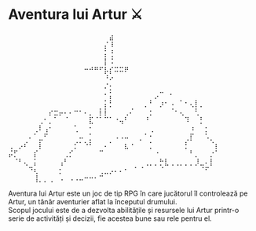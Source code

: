 # Aventura lui Artur ⚔️

⠀⠀⠀⠀⠀⠀⠀⠀⠀⠀⠀⠀⠀⠀⠀⠀⠀⠀⠀⠀⣴⠀⠀⠀⠀⠀⠀⠀⠀⠀⠀⠀⠀⠀⠀⠀⠀⠀⠀⠀⠀⠀
⠀⠀⠀⠀⠀⠀⠀⠀⠀⠀⠀⠀⠀⠀⠀⠀⠀⠀⠀⡌⠸⠀⠀⠀⠀⠀⠀⠀⠀⠀⠀⠀⠀⠀⠀⠀⠀⠀⠀⠀⠀⠀
⠀⠀⠀⠀⠀⠀⠀⠀⠀⠀⠀⠀⠀⠀⠀⠀⠀⠀⠀⡅⢘⠀⠀⠀⠀⠀⠀⠀⠀⠀⠀⠀⠀⠀⠀⠀⠀⠀⠀⠀⠀⠀
⠀⠀⠀⠀⠀⠀⠀⠀⠀⠀⠀⠀⠀⠀⠀⠀⠀⠀⠀⡇⠨⠀⠀⠀⠀⠀⠀⠀⠀⠀⠀⠀⠀⠀⠀⠀⠀⠀⠀⠀⠀⠀
⠀⠀⠀⠀⠀⠀⠀⠀⠀⠀⠀⠀⠀⠀⠀⠒⠚⠛⠋⡧⡎⠭⠭⠟⠀⠀⠀⠀⠀⠀⠀⠀⠀⠀⠀⠀⠀⠀⠀⠀⠀⠀
⠀⠀⠀⠀⠀⠀⠀⠀⠀⠀⠀⠀⠀⠀⠀⠀⠀⠀⠀⠘⠔⠀⠀⠀⠀⠀⠀⠀⠀⠀⠀⠀⠀⠀⠀⠀⠀⠀⠀⠀⠀⠀
⠀⠀⠀⠀⠀⠀⠀⠀⠀⠀⠀⠀⠀⠀⠀⠀⠀⠀⠀⠌⡂⠀⠀⠀⠀⠀⠀⠀⠀⠀⠀⠀⠀⠀⠀⠀⠀⠀⠀⠀⠀⠀
⠀⠀⠀⠀⠀⠀⠀⠀⠀⠀⠀⠀⠀⠀⠀⠀⠀⠀⠀⠂⡅⠀⠀⠀⠀⠀⠀⠀⠀⡠⠉⠀⠂⠀⠀⠀⠀⠀⠀⠀⠀⠀
⠀⠀⠀⠀⠀⠀⠀⠀⠀⠀⠀⠀⠀⠀⠀⠀⠀⠀⠀⡅⡃⠀⠀⠀⠀⠀⠀⡀⠃⠀⡰⠂⠠⠀⠁⠂⢄⡇⡀⠀⠀⠀
⠀⠀⠀⠀⠀⠀⠀⠀⡔⣒⡤⠄⠄⠒⠂⠄⡀⠀⡇⡇⠀⠀⠀⢀⠌⠀⠀⠀⡂⠀⠀⠀⠈⠂⢄⠀⠀⢃⠀⠀⠀⠀
⠀⠀⠀⠀⠀⠀⢀⠂⡀⠁⠀⠈⠀⠀⠀⠀⣏⠈⠁⠉⠁⠐⢤⠃⠀⠀⠀⠘⠀⠀⠀⠀⠀⠀⠀⠹⠀⠀⡃⠀⠀⠀
⠀⠀⠀⠀⠀⢀⠇⢠⠂⠀⠀⠀⠀⢁⠀⠀⠂⠀⠀⠀⠀⠀⠀⠀⠀⠀⠀⠀⢀⠀⠀⠀⠀⠀⠀⠀⠰⠀⠀⡂⠀⠀
⠀⠀⠀⠀⠄⠁⣀⠋⠀⠀⠀⠀⠀⠀⠤⠀⡁⠀⠀⠀⠀⠠⠠⠤⠀⠀⡀⠁⠂⠀⠀⠀⠀⠀⠀⢀⡏⠀⠀⠡⡀⠀
⢀⠀⡠⠎⠀⠀⡇⠀⠀⠀⠀⠀⠀⡊⠁⠑⠃⠀⠀⠄⠁⠀⠀⣆⠐⠀⠀⠀⡁⠀⠀⠀⠀⠀⠀⡃⠀⠀⠀⠀⠈⡆
⡬⡋⠀⠀⠀⡎⠀⠀⠀⠀⠀⢀⡊⠀⠀⠀⠀⠀⠉⠀⠀⠀⠀⠀⠀⠀⠀⠀⠀⠐⠀⠀⠀⠀⠀⠀⠃⡀⠀⠀⡐⠁
⠀⠈⠃⢄⠀⡅⠀⠀⠀⠀⢠⠃⠀⠀⠀⠀⠀⠀⠀⠀⠀⠀⠀⠀⠀⠀⠀⢀⡀⡀⡓⣇⢀⢀⡀⡀⡀⡸⣀⠄⡇⠀
⠀⠀⠀⠀⠙⢆⠀⠀⠀⠀⡂⠀⠀⠀⠀⠀⠀⠀⢀⣀⡠⠄⠄⠂⠀⠁⠈⠀⠀⠀⠈⠀⠀⠀⠀⠀⠀⠀⠈⠋⠀⠀
⠀⠀⠀⠀⠀⢸⡀⡀⢀⠀⠠⠀⠠⠠⠤⠒⠒⠂⠉⠀⠀⠀⠀⠀⠀⠀⠀⠀⠀

Aventura lui Artur este un joc de tip RPG în care jucătorul îl controlează pe Artur, un tânăr aventurier aflat la începutul drumului.  
Scopul jocului este de a dezvolta abilitățile și resursele lui Artur printr-o serie de activități și decizii, fie acestea bune sau rele pentru el.

